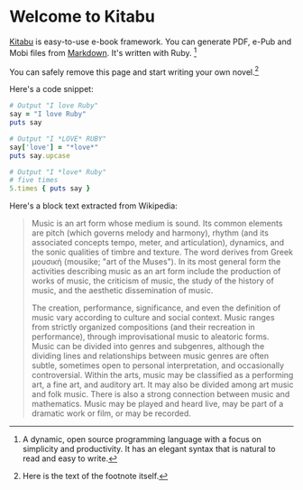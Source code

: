 # Welcome to Kitabu

[Kitabu](http://github.com/fnando/kitabu) is easy-to-use e-book framework. You can generate PDF, e-Pub and Mobi files from [Markdown](http://en.wikipedia.org/wiki/Markdown). It's written with Ruby. [^1]

You can safely remove this page and start writing your own novel.[^2]

Here's a code snippet:

```ruby
# Output "I love Ruby"
say = "I love Ruby"
puts say

# Output "I *LOVE* RUBY"
say['love'] = "*love*"
puts say.upcase

# Output "I *love* Ruby"
# five times
5.times { puts say }
```

Here's a block text extracted from Wikipedia:

> Music is an art form whose medium is sound. Its common elements are pitch (which governs melody and harmony), rhythm (and its associated concepts tempo, meter, and articulation), dynamics, and the sonic qualities of timbre and texture. The word derives from Greek μουσική (mousike; "art of the Muses"). In its most general form the activities describing music as an art form include the production of works of music, the criticism of music, the study of the history of music, and the aesthetic dissemination of music.
>
> The creation, performance, significance, and even the definition of music vary according to culture and social context. Music ranges from strictly organized compositions (and their recreation in performance), through improvisational music to aleatoric forms. Music can be divided into genres and subgenres, although the dividing lines and relationships between music genres are often subtle, sometimes open to personal interpretation, and occasionally controversial. Within the arts, music may be classified as a performing art, a fine art, and auditory art. It may also be divided among art music and folk music. There is also a strong connection between music and mathematics. Music may be played and heard live, may be part of a dramatic work or film, or may be recorded.

[^1]: A dynamic, open source programming language with a focus on simplicity and productivity. It has an elegant syntax that is natural to read and easy to write.
[^2]: Here is the text of the footnote itself.
